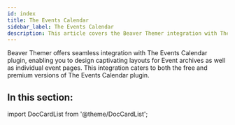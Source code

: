 ```yaml
---
id: index
title: The Events Calendar
sidebar_label: The Events Calendar
description: This article covers the Beaver Themer integration with The Events Calendar plugin.
---
```


Beaver Themer offers seamless integration with The Events Calendar plugin, enabling you to design captivating layouts for Event archives as well as individual event pages. This integration caters to both the free and premium versions of The Events Calendar plugin.

## In this section:

import DocCardList from '@theme/DocCardList';

<DocCardList />
